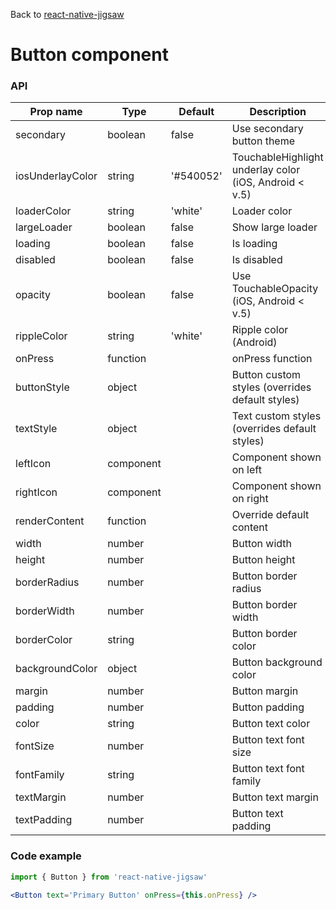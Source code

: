 Back to [react-native-jigsaw](../../README.md)

Button component
================
### API
Prop name        | Type      | Default   | Description
---------------- | --------- | --------- | ------------------------------------------------------
secondary        | boolean   | false     | Use secondary button theme
iosUnderlayColor | string    | '#540052' | TouchableHighlight underlay color (iOS, Android < v.5)
loaderColor      | string    | 'white'   | Loader color
largeLoader      | boolean   | false     | Show large loader
loading          | boolean   | false     | Is loading
disabled         | boolean   | false     | Is disabled
opacity          | boolean   | false     | Use TouchableOpacity (iOS, Android < v.5)
rippleColor      | string    | 'white'   | Ripple color (Android)
onPress          | function  |           | onPress function
buttonStyle      | object    |           | Button custom styles (overrides default styles)
textStyle        | object    |           | Text custom styles (overrides default styles)
leftIcon         | component |           | Component shown on left
rightIcon        | component |           | Component shown on right
renderContent    | function  |           | Override default content
width            | number    |           | Button width
height           | number    |           | Button height
borderRadius     | number    |           | Button border radius
borderWidth      | number    |           | Button border width
borderColor      | string    |           | Button border color
backgroundColor  | object    |           | Button background color
margin           | number    |           | Button margin
padding          | number    |           | Button padding
color            | string    |           | Button text color
fontSize         | number    |           | Button text font size
fontFamily       | string    |           | Button text font family
textMargin       | number    |           | Button text margin
textPadding      | number    |           | Button text padding


### Code example

```jsx
import { Button } from 'react-native-jigsaw'

<Button text='Primary Button' onPress={this.onPress} />
```
